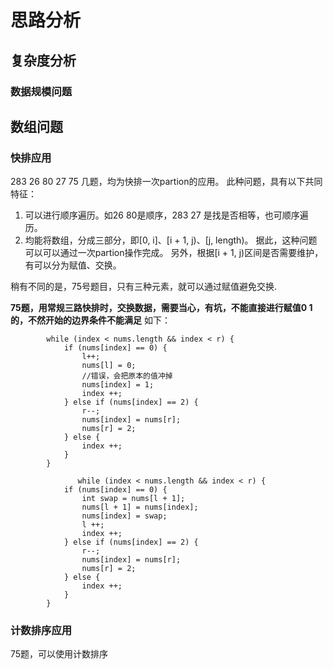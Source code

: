 # 思路分析
## 复杂度分析
### 数据规模问题
## 数组问题
### 快排应用

283 26 80 27 75 几题，均为快排一次partion的应用。
此种问题，具有以下共同特征：
1. 可以进行顺序遍历。如26 80是顺序，283 27 是找是否相等，也可顺序遍历。
2. 均能将数组，分成三部分，即[0, i]、[i + 1, j)、[j, length)。
据此，这种问题可以可以通过一次partion操作完成。
另外，根据[i + 1, j)区间是否需要维护，有可以分为赋值、交换。

稍有不同的是，75号题目，只有三种元素，就可以通过赋值避免交换.

**75题，用常规三路快排时，交换数据，需要当心，有坑，不能直接进行赋值0 1的，不然开始的边界条件不能满足**
如下：
```
        while (index < nums.length && index < r) {
            if (nums[index] == 0) {
                l++;
                nums[l] = 0;
                //错误，会把原本的值冲掉
                nums[index] = 1;
                index ++;
            } else if (nums[index] == 2) {
                r--;
                nums[index] = nums[r];
                nums[r] = 2;
            } else {
                index ++;
            }
        }
        
               while (index < nums.length && index < r) {
            if (nums[index] == 0) {
                int swap = nums[l + 1];
                nums[l + 1] = nums[index];
                nums[index] = swap;
                l ++;
                index ++;
            } else if (nums[index] == 2) {
                r--;
                nums[index] = nums[r];
                nums[r] = 2;
            } else {
                index ++;
            }
        }
```



### 计数排序应用
75题，可以使用计数排序
